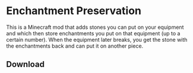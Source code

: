# Enchantment Preservation

This is a Minecraft mod that adds stones you can put on your equipment and which then store enchantments you put on that equipment (up to a certain number). When the equipment later breaks, you get the stone with the enchantments back and can put it on another piece.

## Download


